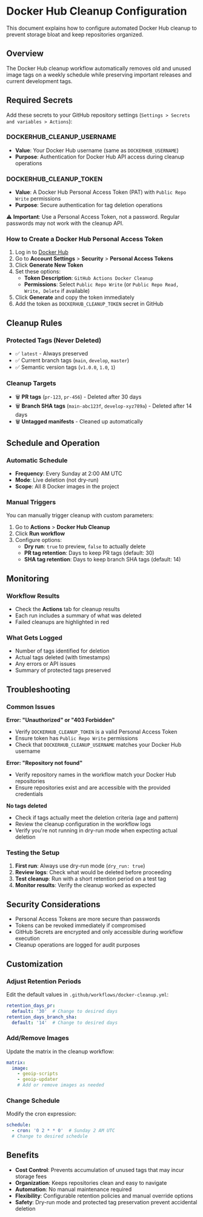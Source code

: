 # Docker Hub Cleanup Configuration

This document explains how to configure automated Docker Hub cleanup to prevent storage bloat and keep repositories organized.

## Overview

The Docker Hub cleanup workflow automatically removes old and unused image tags on a weekly schedule while preserving important releases and current development tags.

## Required Secrets

Add these secrets to your GitHub repository settings (`Settings > Secrets and variables > Actions`):

### DOCKERHUB_CLEANUP_USERNAME
- **Value**: Your Docker Hub username (same as `DOCKERHUB_USERNAME`)
- **Purpose**: Authentication for Docker Hub API access during cleanup operations

### DOCKERHUB_CLEANUP_TOKEN
- **Value**: A Docker Hub Personal Access Token (PAT) with `Public Repo Write` permissions
- **Purpose**: Secure authentication for tag deletion operations

⚠️ **Important**: Use a Personal Access Token, not a password. Regular passwords may not work with the cleanup API.

### How to Create a Docker Hub Personal Access Token

1. Log in to [Docker Hub](https://hub.docker.com)
2. Go to **Account Settings** > **Security** > **Personal Access Tokens**
3. Click **Generate New Token**
4. Set these options:
   - **Token Description**: `GitHub Actions Docker Cleanup`
   - **Permissions**: Select `Public Repo Write` (or `Public Repo Read, Write, Delete` if available)
5. Click **Generate** and copy the token immediately
6. Add the token as `DOCKERHUB_CLEANUP_TOKEN` secret in GitHub

## Cleanup Rules

### Protected Tags (Never Deleted)
- ✅ `latest` - Always preserved
- ✅ Current branch tags (`main`, `develop`, `master`)
- ✅ Semantic version tags (`v1.0.0`, `1.0`, `1`)

### Cleanup Targets
- 🗑️ **PR tags** (`pr-123`, `pr-456`) - Deleted after 30 days
- 🗑️ **Branch SHA tags** (`main-abc123f`, `develop-xyz789a`) - Deleted after 14 days
- 🗑️ **Untagged manifests** - Cleaned up automatically

## Schedule and Operation

### Automatic Schedule
- **Frequency**: Every Sunday at 2:00 AM UTC
- **Mode**: Live deletion (not dry-run)
- **Scope**: All 8 Docker images in the project

### Manual Triggers
You can manually trigger cleanup with custom parameters:

1. Go to **Actions** > **Docker Hub Cleanup**
2. Click **Run workflow**
3. Configure options:
   - **Dry run**: `true` to preview, `false` to actually delete
   - **PR tag retention**: Days to keep PR tags (default: 30)
   - **SHA tag retention**: Days to keep branch SHA tags (default: 14)

## Monitoring

### Workflow Results
- Check the **Actions** tab for cleanup results
- Each run includes a summary of what was deleted
- Failed cleanups are highlighted in red

### What Gets Logged
- Number of tags identified for deletion
- Actual tags deleted (with timestamps)
- Any errors or API issues
- Summary of protected tags preserved

## Troubleshooting

### Common Issues

**Error: "Unauthorized" or "403 Forbidden"**
- Verify `DOCKERHUB_CLEANUP_TOKEN` is a valid Personal Access Token
- Ensure token has `Public Repo Write` permissions
- Check that `DOCKERHUB_CLEANUP_USERNAME` matches your Docker Hub username

**Error: "Repository not found"**
- Verify repository names in the workflow match your Docker Hub repositories
- Ensure repositories exist and are accessible with the provided credentials

**No tags deleted**
- Check if tags actually meet the deletion criteria (age and pattern)
- Review the cleanup configuration in the workflow logs
- Verify you're not running in dry-run mode when expecting actual deletion

### Testing the Setup

1. **First run**: Always use dry-run mode (`dry_run: true`)
2. **Review logs**: Check what would be deleted before proceeding
3. **Test cleanup**: Run with a short retention period on a test tag
4. **Monitor results**: Verify the cleanup worked as expected

## Security Considerations

- Personal Access Tokens are more secure than passwords
- Tokens can be revoked immediately if compromised
- GitHub Secrets are encrypted and only accessible during workflow execution
- Cleanup operations are logged for audit purposes

## Customization

### Adjust Retention Periods
Edit the default values in `.github/workflows/docker-cleanup.yml`:

```yaml
retention_days_pr:
  default: '30'  # Change to desired days
retention_days_branch_sha:
  default: '14'  # Change to desired days
```

### Add/Remove Images
Update the matrix in the cleanup workflow:

```yaml
matrix:
  image:
    - geoip-scripts
    - geoip-updater
    # Add or remove images as needed
```

### Change Schedule
Modify the cron expression:

```yaml
schedule:
  - cron: '0 2 * * 0'  # Sunday 2 AM UTC
  # Change to desired schedule
```

## Benefits

- **Cost Control**: Prevents accumulation of unused tags that may incur storage fees
- **Organization**: Keeps repositories clean and easy to navigate  
- **Automation**: No manual maintenance required
- **Flexibility**: Configurable retention policies and manual override options
- **Safety**: Dry-run mode and protected tag preservation prevent accidental deletion